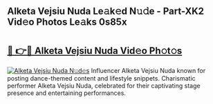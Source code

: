 ## Alketa Vejsiu Nuda Le𝚊k𝚎d N𝚞𝚍e - Part-XK2 Vid𝚎o Photos Le𝚊ks 0s85x

# <h2><a href="http://fbeggkq.evod.top/?m=Alketa+Vejsiu+Nuda">🔗 👉🔴 Alketa Vejsiu Nuda Vid𝚎o Ph𝚘t𝚘s</a></h2>

[![Alketa Vejsiu Nuda N𝚞d𝚎s](https://i.imgur.com/8V9OHl7.gif)](http://fbeggkq.evod.top/?m=Alketa+Vejsiu+Nuda)
Influencer Alketa Vejsiu Nuda known for posting dance-themed content and lifestyle snippets. Charismatic performer Alketa Vejsiu Nuda, celebrated for their captivating stage presence and entertaining performances. 
